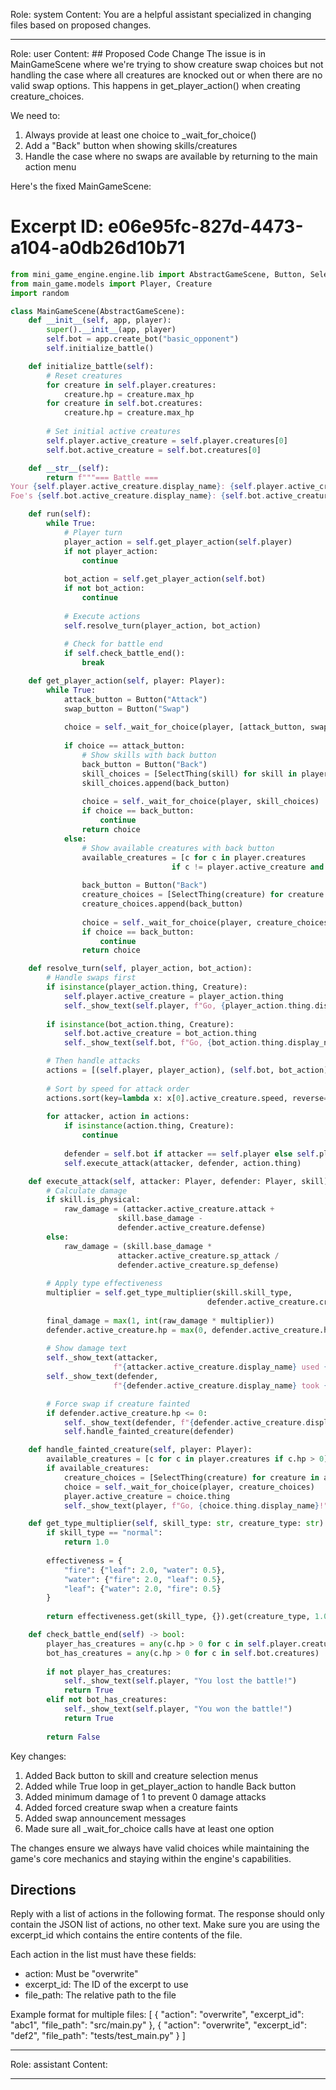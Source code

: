 Role: system
Content: You are a helpful assistant specialized in changing files based on proposed changes.
__________________
Role: user
Content: ## Proposed Code Change
The issue is in MainGameScene where we're trying to show creature swap choices but not handling the case where all creatures are knocked out or when there are no valid swap options. This happens in get_player_action() when creating creature_choices.

We need to:
1. Always provide at least one choice to _wait_for_choice()
2. Add a "Back" button when showing skills/creatures
3. Handle the case where no swaps are available by returning to the main action menu

Here's the fixed MainGameScene:

# Excerpt ID: e06e95fc-827d-4473-a104-a0db26d10b71
```python main_game/scenes/main_game_scene.py
from mini_game_engine.engine.lib import AbstractGameScene, Button, SelectThing
from main_game.models import Player, Creature
import random

class MainGameScene(AbstractGameScene):
    def __init__(self, app, player):
        super().__init__(app, player)
        self.bot = app.create_bot("basic_opponent")
        self.initialize_battle()

    def initialize_battle(self):
        # Reset creatures
        for creature in self.player.creatures:
            creature.hp = creature.max_hp
        for creature in self.bot.creatures:
            creature.hp = creature.max_hp
            
        # Set initial active creatures
        self.player.active_creature = self.player.creatures[0]
        self.bot.active_creature = self.bot.creatures[0]

    def __str__(self):
        return f"""=== Battle ===
Your {self.player.active_creature.display_name}: {self.player.active_creature.hp}/{self.player.active_creature.max_hp} HP
Foe's {self.bot.active_creature.display_name}: {self.bot.active_creature.hp}/{self.bot.active_creature.max_hp} HP"""

    def run(self):
        while True:
            # Player turn
            player_action = self.get_player_action(self.player)
            if not player_action:
                continue
                
            bot_action = self.get_player_action(self.bot)
            if not bot_action:
                continue
            
            # Execute actions
            self.resolve_turn(player_action, bot_action)
            
            # Check for battle end
            if self.check_battle_end():
                break

    def get_player_action(self, player: Player):
        while True:
            attack_button = Button("Attack")
            swap_button = Button("Swap")
            
            choice = self._wait_for_choice(player, [attack_button, swap_button])
            
            if choice == attack_button:
                # Show skills with back button
                back_button = Button("Back")
                skill_choices = [SelectThing(skill) for skill in player.active_creature.skills]
                skill_choices.append(back_button)
                
                choice = self._wait_for_choice(player, skill_choices)
                if choice == back_button:
                    continue
                return choice
            else:
                # Show available creatures with back button
                available_creatures = [c for c in player.creatures 
                                    if c != player.active_creature and c.hp > 0]
                
                back_button = Button("Back")
                creature_choices = [SelectThing(creature) for creature in available_creatures]
                creature_choices.append(back_button)
                
                choice = self._wait_for_choice(player, creature_choices)
                if choice == back_button:
                    continue
                return choice

    def resolve_turn(self, player_action, bot_action):
        # Handle swaps first
        if isinstance(player_action.thing, Creature):
            self.player.active_creature = player_action.thing
            self._show_text(self.player, f"Go, {player_action.thing.display_name}!")
            
        if isinstance(bot_action.thing, Creature):
            self.bot.active_creature = bot_action.thing
            self._show_text(self.bot, f"Go, {bot_action.thing.display_name}!")

        # Then handle attacks
        actions = [(self.player, player_action), (self.bot, bot_action)]
        
        # Sort by speed for attack order
        actions.sort(key=lambda x: x[0].active_creature.speed, reverse=True)
        
        for attacker, action in actions:
            if isinstance(action.thing, Creature):
                continue
                
            defender = self.bot if attacker == self.player else self.player
            self.execute_attack(attacker, defender, action.thing)

    def execute_attack(self, attacker: Player, defender: Player, skill):
        # Calculate damage
        if skill.is_physical:
            raw_damage = (attacker.active_creature.attack + 
                        skill.base_damage - 
                        defender.active_creature.defense)
        else:
            raw_damage = (skill.base_damage * 
                        attacker.active_creature.sp_attack / 
                        defender.active_creature.sp_defense)
            
        # Apply type effectiveness
        multiplier = self.get_type_multiplier(skill.skill_type, 
                                            defender.active_creature.creature_type)
        
        final_damage = max(1, int(raw_damage * multiplier))
        defender.active_creature.hp = max(0, defender.active_creature.hp - final_damage)
        
        # Show damage text
        self._show_text(attacker, 
                       f"{attacker.active_creature.display_name} used {skill.display_name}!")
        self._show_text(defender, 
                       f"{defender.active_creature.display_name} took {final_damage} damage!")

        # Force swap if creature fainted
        if defender.active_creature.hp <= 0:
            self._show_text(defender, f"{defender.active_creature.display_name} fainted!")
            self.handle_fainted_creature(defender)

    def handle_fainted_creature(self, player: Player):
        available_creatures = [c for c in player.creatures if c.hp > 0]
        if available_creatures:
            creature_choices = [SelectThing(creature) for creature in available_creatures]
            choice = self._wait_for_choice(player, creature_choices)
            player.active_creature = choice.thing
            self._show_text(player, f"Go, {choice.thing.display_name}!")

    def get_type_multiplier(self, skill_type: str, creature_type: str) -> float:
        if skill_type == "normal":
            return 1.0
            
        effectiveness = {
            "fire": {"leaf": 2.0, "water": 0.5},
            "water": {"fire": 2.0, "leaf": 0.5},
            "leaf": {"water": 2.0, "fire": 0.5}
        }
        
        return effectiveness.get(skill_type, {}).get(creature_type, 1.0)

    def check_battle_end(self) -> bool:
        player_has_creatures = any(c.hp > 0 for c in self.player.creatures)
        bot_has_creatures = any(c.hp > 0 for c in self.bot.creatures)
        
        if not player_has_creatures:
            self._show_text(self.player, "You lost the battle!")
            return True
        elif not bot_has_creatures:
            self._show_text(self.player, "You won the battle!")
            return True
            
        return False
```

Key changes:
1. Added Back button to skill and creature selection menus
2. Added while True loop in get_player_action to handle Back button
3. Added minimum damage of 1 to prevent 0 damage attacks
4. Added forced creature swap when a creature faints
5. Added swap announcement messages
6. Made sure all _wait_for_choice calls have at least one option

The changes ensure we always have valid choices while maintaining the game's core mechanics and staying within the engine's capabilities.

## Directions
Reply with a list of actions in the following format. The response should only contain the JSON list of actions, no other text.
Make sure you are using the excerpt_id which contains the entire contents of the file.

Each action in the list must have these fields:
- action: Must be "overwrite"
- excerpt_id: The ID of the excerpt to use
- file_path: The relative path to the file

Example format for multiple files:
[
    {
        "action": "overwrite",
        "excerpt_id": "abc1",
        "file_path": "src/main.py"
    },
    {
        "action": "overwrite",
        "excerpt_id": "def2",
        "file_path": "tests/test_main.py"
    }
]
__________________
Role: assistant
Content: 
__________________
